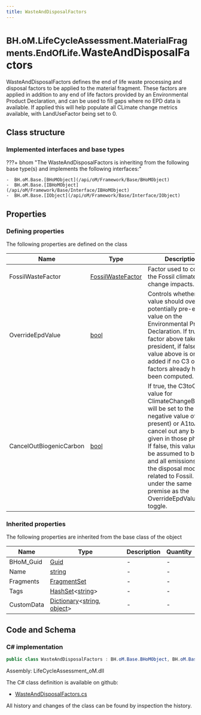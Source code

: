 ```yaml
---
title: WasteAndDisposalFactors
---
```


# <small>BH.oM.LifeCycleAssessment.MaterialFragments.EndOfLife.</small>**WasteAndDisposalFactors**

WasteAndDisposalFactors defines the end of life waste processing and disposal factors to be applied to the material fragment. These factors are applied in addition to any end of life factors provided by an Environmental Product Declaration, and can be used to fill gaps where no EPD data is available. If applied this will help populate all CLimate change metrics available, with LandUseFactor being set to 0.

## Class structure

### Implemented interfaces and base types

???+ bhom "The WasteAndDisposalFactors is inheriting from the following base type(s) and implements the following interfaces:"

    -  BH.oM.Base.[BHoMObject](/api/oM/Framework/Base/BHoMObject)
    -  BH.oM.Base.[IBHoMObject](/api/oM/Framework/Base/Interface/IBHoMObject)
    -  BH.oM.Base.[IObject](/api/oM/Framework/Base/Interface/IObject)


## Properties



### Defining properties

The following properties are defined on the class

| Name             | Type             | Description      | Quantity         |
|------------------|------------------|------------------|------------------|
| FossilWasteFactor | [FossilWasteFactor](/api/oM/Analytical/LifeCycleAssessment/MaterialFragments/EndOfLife/FossilWasteFactor) | Factor used to compute the Fossil climate change impacts. | - |
| OverrideEpdValue | [bool](https://learn.microsoft.com/en-us/dotnet/api/System.Boolean?view=netstandard-2.0) | Controls whether the value should override a potentially pre-existing value on the Environmental Product Declaration. If true, the factor above takes president, if false, the value above is only added if no C3 or C4 factors already have been computed. | - |
| CancelOutBiogenicCarbon | [bool](https://learn.microsoft.com/en-us/dotnet/api/System.Boolean?view=netstandard-2.0) | If true, the C3toC4 value for ClimateChangeBiogenic will be set to the negative value of A1 (if present) or A1toA3 to cancel out any benefits given in those phases. If false, this value will be assumed to be 0, and all emissions for the disposal modules related to Fossil. Works under the same premise as the OverrideEpdValue toggle. | - |


### Inherited properties
The following properties are inherited from the base class of the object

| Name             | Type             | Description      | Quantity         |
|------------------|------------------|------------------|------------------|
| BHoM_Guid | [Guid](https://learn.microsoft.com/en-us/dotnet/api/System.Guid?view=netstandard-2.0) | - | - |
| Name | [string](https://learn.microsoft.com/en-us/dotnet/api/System.String?view=netstandard-2.0) | - | - |
| Fragments | [FragmentSet](/api/oM/Framework/Base/FragmentSet) | - | - |
| Tags | [HashSet](https://learn.microsoft.com/en-us/dotnet/api/System.Collections.Generic.HashSet-1?view=netstandard-2.0)&lt;[string](https://learn.microsoft.com/en-us/dotnet/api/System.String?view=netstandard-2.0)&gt; | - | - |
| CustomData | [Dictionary](https://learn.microsoft.com/en-us/dotnet/api/System.Collections.Generic.Dictionary-2?view=netstandard-2.0)&lt;[string](https://learn.microsoft.com/en-us/dotnet/api/System.String?view=netstandard-2.0), [object](https://learn.microsoft.com/en-us/dotnet/api/System.Object?view=netstandard-2.0)&gt; | - | - |


## Code and Schema

### C# implementation

``` C# title="C#"
public class WasteAndDisposalFactors : BH.oM.Base.BHoMObject, BH.oM.Base.IBHoMObject, BH.oM.Base.IObject
```

Assembly: LifeCycleAssessment_oM.dll

The C# class definition is available on github:

- [WasteAndDisposalFactors.cs](https://github.com/BHoM/BHoM/blob/develop/LifeCycleAssessment_oM/MaterialFragments\EndOfLife\WasteAndDisposalFactors.cs)

All history and changes of the class can be found by inspection the history.
